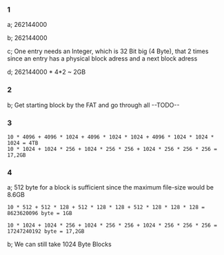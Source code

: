 ### 1
a;  262144000

b;  262144000

c;  One entry needs an Integer, which is 32 Bit big (4 Byte), that 2 times since an entry has a physical block adress and a next block adress

d;  262144000 * 4*2 ~ 2GB

### 2
b;  Get starting block by the FAT and go through all --TODO--

### 3
    10 * 4096 + 4096 * 1024 + 4096 * 1024 * 1024 + 4096 * 1024 * 1024 * 1024 = 4TB
    10 * 1024 + 1024 * 256 + 1024 * 256 * 256 + 1024 * 256 * 256 * 256 = 17,2GB

### 4
a;  512 byte for a block is sufficient since the maximum file-size would be 8.6GB

    10 * 512 + 512 * 128 + 512 * 128 * 128 + 512 * 128 * 128 * 128 = 8623620096 byte = 1GB

    10 * 1024 + 1024 * 256 + 1024 * 256 * 256 + 1024 * 256 * 256 * 256 = 17247240192 byte = 17,2GB

b;  We can still take 1024 Byte Blocks
